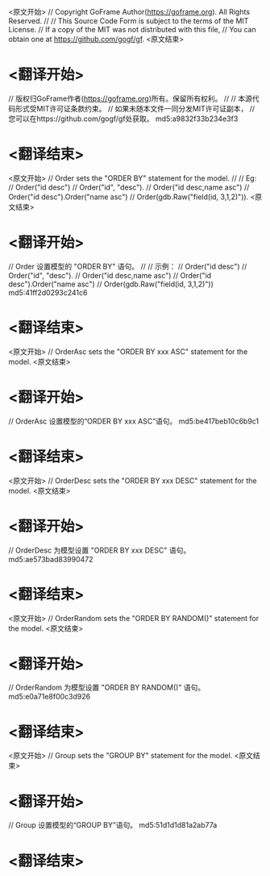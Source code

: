 
<原文开始>
// Copyright GoFrame Author(https://goframe.org). All Rights Reserved.
//
// This Source Code Form is subject to the terms of the MIT License.
// If a copy of the MIT was not distributed with this file,
// You can obtain one at https://github.com/gogf/gf.
<原文结束>

# <翻译开始>
// 版权归GoFrame作者(https://goframe.org)所有。保留所有权利。
//
// 本源代码形式受MIT许可证条款约束。
// 如果未随本文件一同分发MIT许可证副本，
// 您可以在https://github.com/gogf/gf处获取。 md5:a9832f33b234e3f3
# <翻译结束>


<原文开始>
// Order sets the "ORDER BY" statement for the model.
//
// Eg:
// Order("id desc")
// Order("id", "desc").
// Order("id desc,name asc")
// Order("id desc").Order("name asc")
// Order(gdb.Raw("field(id, 3,1,2)")).
<原文结束>

# <翻译开始>
// Order 设置模型的 "ORDER BY" 语句。
//
// 示例：
// Order("id desc")
// Order("id", "desc").
// Order("id desc,name asc")
// Order("id desc").Order("name asc")
// Order(gdb.Raw("field(id, 3,1,2)")) md5:41ff2d0293c241c6
# <翻译结束>


<原文开始>
// OrderAsc sets the "ORDER BY xxx ASC" statement for the model.
<原文结束>

# <翻译开始>
// OrderAsc 设置模型的“ORDER BY xxx ASC”语句。 md5:be417beb10c6b9c1
# <翻译结束>


<原文开始>
// OrderDesc sets the "ORDER BY xxx DESC" statement for the model.
<原文结束>

# <翻译开始>
// OrderDesc 为模型设置 "ORDER BY xxx DESC" 语句。 md5:ae573bad83990472
# <翻译结束>


<原文开始>
// OrderRandom sets the "ORDER BY RANDOM()" statement for the model.
<原文结束>

# <翻译开始>
// OrderRandom 为模型设置 "ORDER BY RANDOM()" 语句。 md5:e0a71e8f00c3d926
# <翻译结束>


<原文开始>
// Group sets the "GROUP BY" statement for the model.
<原文结束>

# <翻译开始>
// Group 设置模型的“GROUP BY”语句。 md5:51d1d1d81a2ab77a
# <翻译结束>

